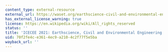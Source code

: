 ```yaml
---
content_type: external-resource
external_url: https://waset.org/earthscience-civil-and-environmental-engineering-conference-in-june-2021-in-new-york
has_external_license_warning: true
license: https://en.wikipedia.org/wiki/All_rights_reserved
status: ''
title: 'ICECEE 2021: Earthscience, Civil and Environmental Engineering Conference'
uid: 70f2fe4c-e361-4ec9-a210-4c2f77f5e5ba
wayback_url: ''
---
```

